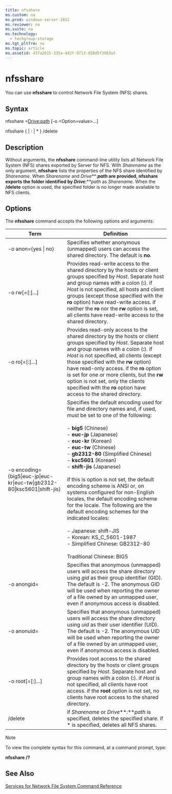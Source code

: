 ```yaml
---
title: nfsshare
ms.custom: na
ms.prod: windows-server-2012
ms.reviewer: na
ms.suite: na
ms.technology: 
  - techgroup-storage
ms.tgt_pltfrm: na
ms.topic: article
ms.assetid: 437a2615-335a-442f-9713-d50d5f3983a3
---
```

# nfsshare
You can use **nfsshare** to control Network File System \(NFS\) shares.

## Syntax
nfsshare <Sharename>\=<Drive:path> \[\-o <Option\=value>...\]

nfsshare {<Sharename> | <Drive>:<path> | \* } \/delete

## Description
Without arguments, the **nfsshare** command\-line utility lists all Network File System \(NFS\) shares exported by Server for NFS. With *Sharename* as the only argument, **nfsshare** lists the properties of the NFS share identified by *Sharename*. When *Sharename* and *Drive***:***path* are provided, **nfsshare** exports the folder identified by *Drive***:***path* as *Sharename*. When the **\/delete** option is used, the specified folder is no longer made available to NFS clients.

## Options
The **nfsshare** command accepts the following options and arguments:

|Term|Definition|
|--------|--------------|
|\-o anon\={yes &#124; no}|Specifies whether anonymous \(unmapped\) users can access the shared directory. The default is **no**.|
|\-o rw\[\=<Host>\[:<Host>\]...\]|Provides read\-write access to the shared directory by the hosts or client groups specified by *Host*. Separate host and group names with a colon \(**:**\). if *Host* is not specified, all hosts and client groups \(except those specified with the **ro** option\) have read\-write access. if neither the **ro** nor the **rw** option is set, all clients have read\-write access to the shared directory.|
|\-o ro\[\=<Host>\[:<Host>\]...\]|Provides read\-only access to the shared directory by the hosts or client groups specified by *Host*. Separate host and group names with a colon \(**:**\). if *Host* is not specified, all clients \(except those specified with the **rw** option\) have read\-only access. if the **ro** option is set for one or more clients, but the **rw** option is not set, only the clients specified with the **ro** option have access to the shared directory.|
|\-o encoding\={big5&#124;euc\-jp&#124;euc\-kr&#124;euc\-tw&#124;gb2312\-80&#124;ksc5601&#124;shift\-jis}|Specifies the default encoding used for file and directory names and, if used, must be set to one of the following:<br /><br />-   **big5** \(Chinese\)<br />-   **euc\-jp** \(Japanese\)<br />-   **euc\-kr** \(Korean\)<br />-   **euc\-tw** \(Chinese\)<br />-   **gb2312\-80** \(Simplified Chinese\)<br />-   **ksc5601** \(Korean\)<br />-   **shift\-jis** \(Japanese\)<br /><br />if this is option is not set, the default encoding scheme is ANSI or, on systems configured for non\-English locales, the default encoding scheme for the locale. The following are the default encoding schemes for the indicated locales:<br /><br />-   Japanese: shift\-JIS<br />-   Korean: KS\_C\_5601\-1987<br />-   Simplified Chinese: GB2312\-80<br /><br />Traditional Chinese: BIG5|
|\-o anongid\=<gid>|Specifies that anonymous \(unmapped\) users will access the share directory using *gid* as their group identifier \(GID\). The default is \-2. The anonymous GID will be used when reporting the owner of a file owned by an unmapped user, even if anonymous access is disabled.|
|\-o  anonuid\=<uid>|Specifies that anonymous \(unmapped\) users will access the share directory using *uid* as their user identifier \(UID\). The default is \-2. The anonymous UID will be used when reporting the owner of a file owned by an unmapped user, even if anonymous access is disabled.|
|\-o root\[\=<Host>\[:<Host>\]...\]|Provides root access to the shared directory by the hosts or client groups specified by *Host*. Separate host and group names with a colon \(**:**\). if *Host* is not specified, all clients have root access. if the **root** option is not set, no clients have root access to the shared directory.|
|\/delete|if *Sharename* or *Drive***:***path* is specified, deletes the specified share. if \* is specified, deletes all NFS shares.|

> [!NOTE]
> To view the complete syntax for this command, at a command prompt, type:
> 
> **nfsshare \/?**

## See Also
[Services for Network File System Command Reference](commands-by-server-role/services-network-file-system-command-reference.md)


